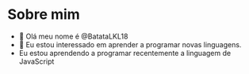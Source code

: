 # Sobre mim
- 👋 Olá meu nome é @BatataLKL18
- 👀 Eu estou interessado em aprender a programar novas linguagens.
- Eu estou aprendendo a programar recentemente a linguagem de JavaScript 

